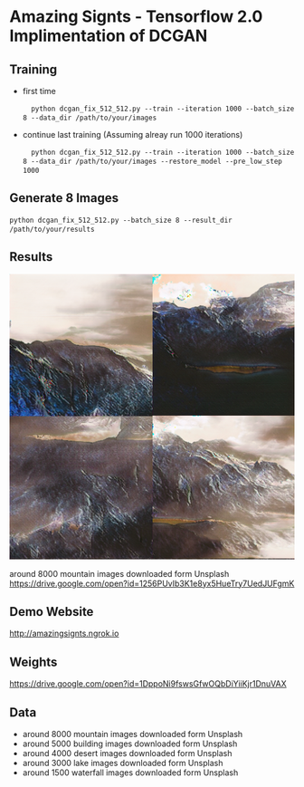 # Amazing Signts - Tensorflow 2.0 Implimentation of DCGAN

## Training

* first time

        python dcgan_fix_512_512.py --train --iteration 1000 --batch_size 8 --data_dir /path/to/your/images

* continue last training (Assuming alreay run 1000 iterations)

        python dcgan_fix_512_512.py --train --iteration 1000 --batch_size 8 --data_dir /path/to/your/images --restore_model --pre_low_step 1000

## Generate 8 Images

    python dcgan_fix_512_512.py --batch_size 8 --result_dir /path/to/your/results

## Results
![result](assets/results.png)

around 8000 mountain images downloaded form Unsplash
https://drive.google.com/open?id=1256PUvIb3K1e8yx5HueTry7UedJUFgmK

## Demo Website
http://amazingsignts.ngrok.io


## Weights
https://drive.google.com/open?id=1DppoNi9fswsGfwOQbDiYiiKjr1DnuVAX


## Data
* around 8000 mountain images downloaded form Unsplash
* around 5000 building images downloaded form Unsplash
* around 4000 desert images downloaded form Unsplash
* around 3000 lake images downloaded form Unsplash
* around 1500 waterfall images downloaded form Unsplash
